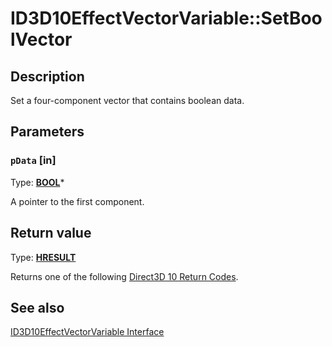# ID3D10EffectVectorVariable::SetBoolVector

## Description

Set a four-component vector that contains boolean data.

## Parameters

### `pData` [in]

Type: **[BOOL](https://learn.microsoft.com/windows/desktop/WinProg/windows-data-types)***

A pointer to the first component.

## Return value

Type: **[HRESULT](https://learn.microsoft.com/windows/win32/com/structure-of-com-error-codes)**

Returns one of the following [Direct3D 10 Return Codes](https://learn.microsoft.com/windows/desktop/direct3d10/d3d10-graphics-reference-returnvalues).

## See also

[ID3D10EffectVectorVariable Interface](https://learn.microsoft.com/windows/desktop/api/d3d10effect/nn-d3d10effect-id3d10effectvectorvariable)